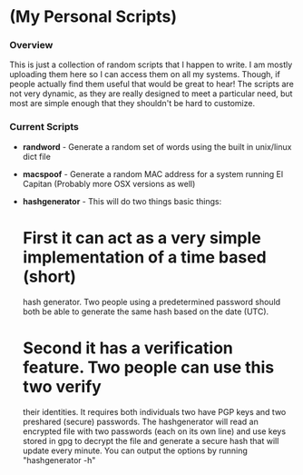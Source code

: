 # (My Personal Scripts)

### Overview
This is just a collection of random scripts that I happen to write.  I am
mostly uploading them here so I can access them on all my systems.  Though, if
people actually find them useful that would be great to hear!  The scripts are
not very dynamic, as they are really designed to meet a particular need, but
most are simple enough that they shouldn't be hard to customize.

### Current Scripts

* **randword** - Generate a random set of words using the built in unix/linux
  dict file

* **macspoof** - Generate a random MAC address for a system running El Capitan
  (Probably more OSX versions as well)

* **hashgenerator** - This will do two things basic things:
  # First it can act as a very simple implementation of a time based (short)
    hash generator.  Two people using a predetermined password should both be
    able to generate the same hash based on the date (UTC).
  # Second it has a verification feature. Two people can use this two verify
    their identities. It requires both individuals two have PGP keys and two
    preshared (secure) passwords.  The hashgenerator will read an encrypted
    file with two passwords (each on its own line) and use keys stored in
    gpg to decrypt the file and generate a secure hash that will update every
    minute.
  You can output the options by running "hashgenerator -h"
